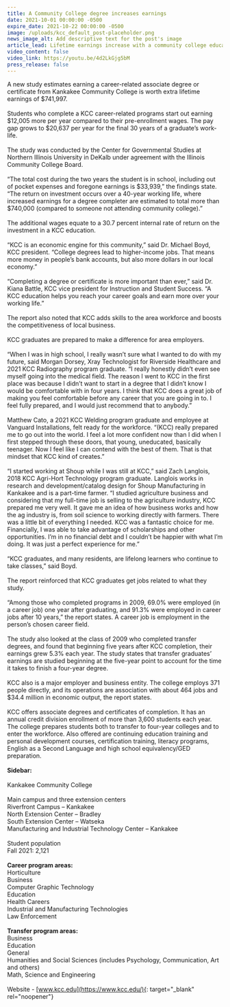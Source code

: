 ```yaml
---
title: A Community College degree increases earnings
date: 2021-10-01 00:00:00 -0500
expire_date: 2021-10-22 00:00:00 -0500
image: /uploads/kcc_default_post-placeholder.png
news_image_alt: Add descriptive text for the post's image
article_lead: Lifetime earnings increase with a community college education.
video_content: false
video_link: https://youtu.be/4d2LkGjg5bM
press_release: false
---
```

A new study estimates earning a career-related associate degree or certificate from Kankakee Community College is worth extra lifetime earnings of $741,997.<br><br>Students who complete a KCC career-related programs start out earning $12,005 more per year compared to their pre-enrollment wages. The pay gap grows to $20,637 per year for the final 30 years of a graduate’s work-life.<br><br>The study was conducted by the Center for Governmental Studies at Northern Illinois University in DeKalb under agreement with the Illinois Community College Board.<br><br>“The total cost during the two years the student is in school, including out of pocket expenses and foregone earnings is $33,939,” the findings state. “The return on investment occurs over a 40-year working life, where increased earnings for a degree completer are estimated to total more than $740,000 (compared to someone not attending community college).”<br><br>The additional wages equate to a 30.7 percent internal rate of return on the investment in a KCC education.&nbsp;<br><br>“KCC is an economic engine for this community,” said Dr. Michael Boyd, KCC president. “College degrees lead to higher-income jobs. That means more money in people’s bank accounts, but also more dollars in our local economy.”<br><br>“Completing a degree or certificate is more important than ever,” said Dr. Kiana Battle, KCC vice president for Instruction and Student Success. “A KCC education helps you reach your career goals and earn more over your working life.”<br><br>The report also noted that KCC adds skills to the area workforce and boosts the competitiveness of local business.&nbsp;<br><br>KCC graduates are prepared to make a difference for area employers.&nbsp;<br><br>“When I was in high school, I really wasn’t sure what I wanted to do with my future, said Morgan Dorsey, Xray Technologist for Riverside Healthcare and 2021 KCC Radiography program graduate. “I really honestly didn’t even see myself going into the medical field. The reason I went to KCC in the first place was because I didn’t want to start in a degree that I didn’t know I would be comfortable with in four years. I think that KCC does a great job of making you feel comfortable before any career that you are going in to. I feel fully prepared, and I would just recommend that to anybody.”<br>&nbsp;<br>Matthew Cato, a 2021 KCC Welding program graduate and employee at Vanguard Installations, felt ready for the workforce. “(KCC) really prepared me to go out into the world. I feel a lot more confident now than I did when I first stepped through these doors, that young, uneducated, basically teenager. Now I feel like I can contend with the best of them. That is that mindset that KCC kind of creates.”<br>&nbsp;<br>“I started working at Shoup while I was still at KCC,” said Zach Langlois, 2018 KCC Agri-Hort Technology program graduate. Langlois works in research and development/catalog design for Shoup Manufacturing in Kankakee and is a part-time farmer. “I studied agriculture business and considering that my full-time job is selling to the agriculture industry, KCC prepared me very well. It gave me an idea of how business works and how the ag industry is, from soil science to working directly with farmers. There was a little bit of everything I needed. KCC was a fantastic choice for me. Financially, I was able to take advantage of scholarships and other opportunities. I’m in no financial debt and I couldn’t be happier with what I’m doing. It was just a perfect experience for me.”<br><br>“KCC graduates, and many residents, are lifelong learners who continue to take classes,” said Boyd.&nbsp;<br><br>The report reinforced that KCC graduates get jobs related to what they study.<br><br>“Among those who completed programs in 2009, 69.0% were employed (in a career job) one year after graduating, and 91.3% were employed in career jobs after 10 years,” the report states. A career job is employment in the person’s chosen career field.<br><br>The study also looked at the class of 2009 who completed transfer degrees, and found that beginning five years after KCC completion, their earnings grew 5.3% each year. The study states that transfer graduates’ earnings are studied beginning at the five-year point to account for the time it takes to finish a four-year degree.<br><br>KCC also is a major employer and business entity. The college employs 371 people directly, and its operations are association with about 464 jobs and $34.4 million in economic output, the report states.<br><br>KCC offers associate degrees and certificates of completion. It has an annual credit division enrollment of more than 3,600 students each year. The college prepares students both to transfer to four-year colleges and to enter the workforce. Also offered are continuing education training and personal development courses, certification training, literacy programs, English as a Second Language and high school equivalency/GED preparation.&nbsp;<br>&nbsp;<br>**Sidebar:**<br>&nbsp;<br>Kankakee Community College<br>&nbsp;<br>Main campus and three extension centers&nbsp;<br>Riverfront Campus – Kankakee<br>North Extension Center – Bradley<br>South Extension Center – Watseka<br>Manufacturing and Industrial Technology Center – Kankakee<br>&nbsp;<br>Student population<br>Fall 2021: 2,121<br>&nbsp;<br>**Career program areas:**<br>Horticulture<br>Business<br>Computer Graphic Technology<br>Education<br>Health Careers<br>Industrial and Manufacturing Technologies<br>Law Enforcement<br>&nbsp;<br>**Transfer program areas:**<br>Business<br>Education<br>General<br>Humanities and Social Sciences (includes Psychology, Communication, Art and others)<br>Math, Science and Engineering<br>&nbsp;<br>Website - [www.kcc.edu](https://www.kcc.edu/){: target="_blank" rel="noopener"}
